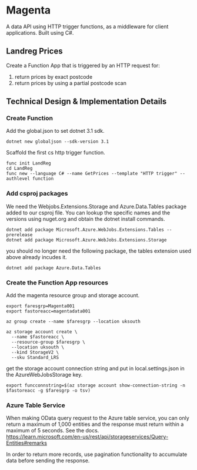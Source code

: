 # Magenta
A data API using HTTP trigger functions, as a middleware for client applications. Built using C#.  

## Landreg Prices
Create a Function App that is triggered by an HTTP request for:  
1. return prices by exact postcode
2. return prices by using a partial postcode scan

  

## Technical Design & Implementation Details
  
### Create Function
Add the global.json to set dotnet 3.1 sdk.  
```
dotnet new globaljson --sdk-version 3.1
```

Scaffold the first cs http trigger function.  
```
func init LandReg 
cd LandReg
func new --language C# --name GetPrices --template "HTTP trigger" --authlevel function
```

### Add csproj packages
We need the Webjobs.Extensions.Storage and Azure.Data.Tables package added to our csproj file.  You can lookup the specific names and the versions using nuget.org and obtain the dotnet install commands.  
```
dotnet add package Microsoft.Azure.WebJobs.Extensions.Tables --prerelease
dotnet add package Microsoft.Azure.WebJobs.Extensions.Storage
```

you should no longer need the following package, the tables extension used above already incudes it.  
```
dotnet add package Azure.Data.Tables
```

### Create the Function App resources
Add the magenta resource group and storage account.  
```
export faresgrp=Magenta001  
export fastoreacc=magentadata001

az group create --name $faresgrp --location uksouth

az storage account create \
  --name $fastoreacc \
  --resource-group $faresgrp \
  --location uksouth \
  --kind StorageV2 \
  --sku Standard_LRS
```

get the storage account connection string and put in local.settings.json in the AzureWebJobsStorage key.  
```
export funcconnstring=$(az storage account show-connection-string -n $fastoreacc -g $faresgrp -o tsv)
```

### Azure Table Service
When making OData query request to the Azure table service, you can only return a maximum of 1,000 entities and the response must return within a maximum of 5 seconds.  See the docs.  
https://learn.microsoft.com/en-us/rest/api/storageservices/Query-Entities#remarks

In order to return more records, use pagination functionality to accumulate data before sending the response.  

